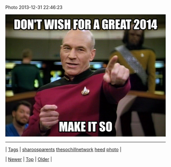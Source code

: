 <!--
title: Photo 2013-12-31 22
date: 2020-06-28T15:27:00.214Z
tags: sharoosparents, thesochillnetwork, heed, photo
-->


Photo 2013-12-31 22:46:23

![](71789952342-0.png)

<!--BOTTOM-POST-NAVIGATION-->
---

| [Tags](tags.md) | [sharoosparents](tag-sharoosparents.md) [thesochillnetwork](tag-thesochillnetwork.md) [heed](tag-heed.md) [photo](tag-photo.md) |

| [Newer](71789491629.md) | [Top](index.md) | [Older](71791317448.md) |